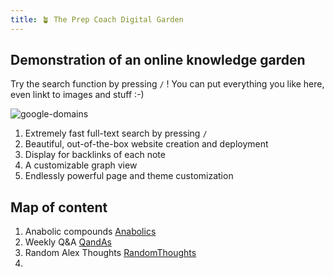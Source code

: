 ```yaml
---
title: 🪴 The Prep Coach Digital Garden
---
```

## Demonstration of an online knowledge garden

Try the search function by pressing `/` ! 
You can put everything you like here, even linkt to images and stuff :-) 

![google-domains](notes/images/google-domains.png)


1. Extremely fast full-text search by pressing `/`
2. Beautiful, out-of-the-box website creation and deployment
3. Display for backlinks of each note
4. A customizable graph view
5. Endlessly powerful page and theme customization

## Map of content
1. Anabolic compounds [Anabolics](moc/Anabolics.md)
2. Weekly Q&A [QandAs](QandAs.md)
3. Random Alex Thoughts [RandomThoughts](RandomThoughts.md)
4. 

